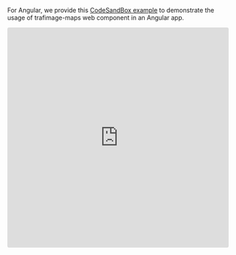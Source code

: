 For Angular, we provide this [CodeSandBox example](https://codesandbox.io/s/angular-trafimage-maps-m5s51x?file=/src/app/app.component.html) to demonstrate the usage of trafimage-maps web component in an Angular app.

<iframe src="https://codesandbox.io/embed/angular-trafimage-maps-m5s51x?codemirror=1&fontsize=14&hidenavigation=1&theme=dark"
    style="width:100%; height:500px; border:0; border-radius: 4px; overflow:hidden;"
    title="angular-trafimage-maps"
    allow="accelerometer; ambient-light-sensor; camera; encrypted-media; geolocation; gyroscope; hid; microphone; midi; payment; usb; vr; xr-spatial-tracking"
    sandbox="allow-forms allow-modals allow-popups allow-presentation allow-same-origin allow-scripts"
></iframe>
